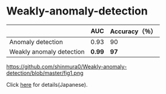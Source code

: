 # Weakly-anomaly-detection

||AUC|Accuracy（％）|
|---|---|---|
|Anomaly detection|0.93|90|
|Weakly anomaly detection|**0.99**|**97**|

https://github.com/shinmura0/Weakly-anomaly-detection/blob/master/fig1.png

Click [here](https://qiita.com/shinmura0/items/1af83f5a5857d50cabc2) for details(Japanese).
